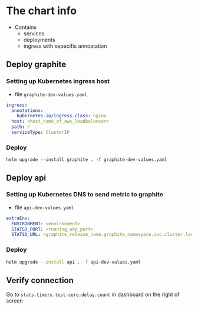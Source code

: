 # The chart info

- Contains
    - services
    - deployments
    - ingress with sepecific annoatation

## Deploy graphite

### Setting up Kubernetes ingress host

- file `graphite-dev-values.yaml`

```yaml
ingress:
  annotations:
    kubernetes.io/ingress.class: nginx
  host: <host_name_of_aws_loadbalancer>
  path: /
  serviceType: ClusterIP
```

### Deploy

```
helm upgrade --install graphite . -f graphite-dev-values.yaml
```

## Deploy api

### Setting up Kubernetes DNS to send metric to graphite

- file `api-dev-values.yaml`

```yaml
extraEnv:
  ENVIRONMENT: <environment>
  STATSD_PORT: <running_udp_port>
  STATSD_URL: <graphite_release_name.graphite_namespace.svc.cluster.local>
```

### Deploy

```bash
helm upgrade --install api . -f api-dev-values.yaml
```

## Verify connection

Go to `stats.timers.test.core.delay.count` in dashboard on the right of screen
